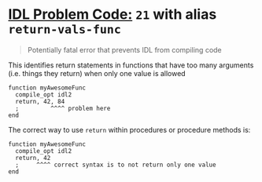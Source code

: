 # [IDL Problem Code:](./../README.md) `21` with alias `return-vals-func`

> Potentially fatal error that prevents IDL from compiling code

This identifies return statements in functions that have too many arguments (i.e. things they return) when only one value is allowed

```idl
function myAwesomeFunc
  compile_opt idl2
  return, 42, 84
  ;         ^^^^ problem here
end
```

The correct way to use `return` within procedures or procedure methods is:

```idl
function myAwesomeFunc
  compile_opt idl2
  return, 42
  ;     ^^^^ correct syntax is to not return only one value
end
```
